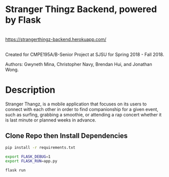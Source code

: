 # Stranger Thingz Backend, powered by Flask

<br/> https://strangerthingz-backend.herokuapp.com/

<br/>Created for CMPE195A/B-Senior Project at SJSU for Spring 2018 - Fall 2018.

Authors: Gwyneth Mina, Christopher Navy, Brendan Hui, and Jonathan Wong. 

# Description

Stranger Thangz, is a mobile application that focuses on its users to connect with each other in order to find companionship for a given event, such as surfing, grabbing a smoothie, or attending a rap concert whether it is last minute or planned weeks in advance.


## Clone Repo then Install Dependencies

```bash
pip install -r requirements.txt
```


```bash
export FLASK_DEBUG=1
export FLASK_RUN=app.py
```

```bash
flask run
```                                                                                                   